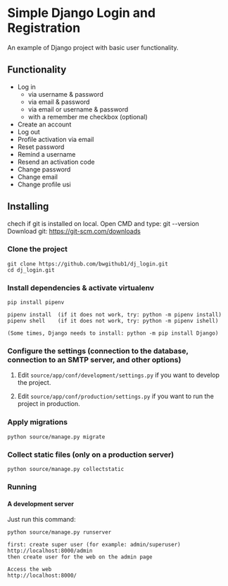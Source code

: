 # Simple Django Login and Registration

An example of Django project with basic user functionality.

## Functionality

- Log in
    - via username & password
    - via email & password
    - via email or username & password
    - with a remember me checkbox (optional)
- Create an account
- Log out
- Profile activation via email
- Reset password
- Remind a username
- Resend an activation code
- Change password
- Change email
- Change profile
usi
## Installing

chech if git is installed on local. Open CMD and type: git --version
Download git: https://git-scm.com/downloads

### Clone the project

```
git clone https://github.com/bwgithub1/dj_login.git
cd dj_login.git
```

### Install dependencies & activate virtualenv

```
pip install pipenv  

pipenv install  (if it does not work, try: python -m pipenv install)
pipenv shell	(if it does not work, try: python -m pipenv ishell)

(Some times, Django needs to install: python -m pip install Django)
```

### Configure the settings (connection to the database, connection to an SMTP server, and other options)

1. Edit `source/app/conf/development/settings.py` if you want to develop the project.

2. Edit `source/app/conf/production/settings.py` if you want to run the project in production.

### Apply migrations

```
python source/manage.py migrate
```

### Collect static files (only on a production server)

```
python source/manage.py collectstatic
```

### Running

#### A development server

Just run this command:

```
python source/manage.py runserver

first: create super user (for example: admin/superuser)
http://localhost:8000/admin  
then create user for the web on the admin page

Access the web 
http://localhost:8000/
```
